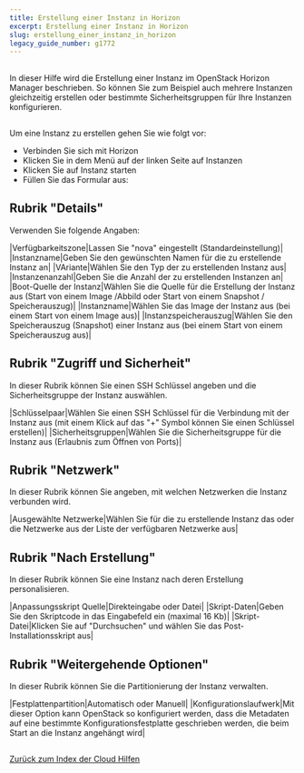 ```yaml
---
title: Erstellung einer Instanz in Horizon
excerpt: Erstellung einer Instanz in Horizon
slug: erstellung_einer_instanz_in_horizon
legacy_guide_number: g1772
---
```



## 
In dieser Hilfe wird die Erstellung einer Instanz im OpenStack Horizon Manager beschrieben. So können Sie zum Beispiel auch mehrere Instanzen gleichzeitig erstellen oder bestimmte Sicherheitsgruppen für Ihre Instanzen konfigurieren.


## 
Um eine Instanz zu erstellen gehen Sie wie folgt vor:


- Verbinden Sie sich mit Horizon
- Klicken Sie in dem Menü auf der linken Seite auf Instanzen
- Klicken Sie auf Instanz starten
- Füllen Sie das Formular aus:



## Rubrik "Details"
Verwenden Sie folgende Angaben:

|Verfügbarkeitszone|Lassen Sie "nova" eingestellt (Standardeinstellung)|
|Instanzname|Geben Sie den gewünschten Namen für die zu erstellende Instanz an|
|VAriante|Wählen Sie den Typ der zu erstellenden Instanz aus|
|Instanzenanzahl|Geben Sie die Anzahl der zu erstellenden Instanzen an|
|Boot-Quelle der Instanz|Wählen Sie die Quelle für die Erstellung der Instanz aus (Start von einem Image /Abbild oder Start von einem Snapshot / Speicherauszug)|
|Instanzname|Wählen Sie das Image der Instanz aus (bei einem Start von einem Image aus)|
|Instanzspeicherauszug|Wählen Sie den Speicherauszug (Snapshot) einer Instanz aus (bei einem Start von einem Speicherauszug aus)|



## Rubrik "Zugriff und Sicherheit"
In dieser Rubrik können Sie einen SSH Schlüssel angeben und die Sicherheitsgruppe der Instanz auswählen.

|Schlüsselpaar|Wählen Sie einen SSH Schlüssel für die Verbindung mit der Instanz aus (mit einem Klick auf das "+" Symbol können Sie einen Schlüssel erstellen)|
|Sicherheitsgruppen|Wählen Sie die Sicherheitsgruppe für die Instanz aus (Erlaubnis zum Öffnen von Ports)|



## Rubrik "Netzwerk"
In dieser Rubrik können Sie angeben, mit welchen Netzwerken die Instanz verbunden wird.

|Ausgewählte Netzwerke|Wählen Sie für die zu erstellende Instanz das oder die Netzwerke aus der Liste der verfügbaren Netzwerke aus|



## Rubrik "Nach Erstellung"
In dieser Rubrik können Sie eine Instanz nach deren Erstellung personalisieren.

|Anpassungsskript Quelle|Direkteingabe oder Datei|
|Skript-Daten|Geben Sie den Skriptcode in das Eingabefeld ein (maximal 16 Kb)|
|Skript-Datei|Klicken Sie auf "Durchsuchen" und wählen Sie das Post-Installationsskript  aus|



## Rubrik "Weitergehende Optionen"
In dieser Rubrik können Sie die Partitionierung der Instanz verwalten.

|Festplattenpartition|Automatisch oder Manuell|
|Konfigurationslaufwerk|Mit dieser Option kann OpenStack so konfiguriert werden, dass die Metadaten auf eine bestimmte Konfigurationsfestplatte geschrieben werden, die beim Start an die Instanz angehängt wird|




## 
[Zurück zum Index der Cloud Hilfen]({legacy}1785)

